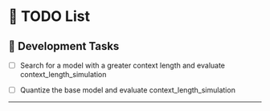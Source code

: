 # 📝 TODO List

## 🔧 Development Tasks
- [ ] Search for a model with a greater context length and evaluate context_length_simulation
- [ ] Quantize the base model and evaluate context_length_simulation


---

